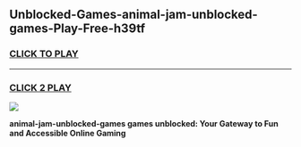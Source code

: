 
## Unblocked-Games-animal-jam-unblocked-games-Play-Free-h39tf
<h3>
<a href="https://premium76.site?title=animal-jam-unblocked-games&ref=17A">CLICK TO PLAY</a></h3>
<hr>

<h3>
<a href="https://premium76.site?title=animal-jam-unblocked-games&ref=17A">CLICK 2 PLAY</a>
  
</h3>

<a href="https://premium76.site?title=animal-jam-unblocked-games&ref=17A"><img src="https://clearcache.store/games.png"></a>


**animal-jam-unblocked-games games unblocked: Your Gateway to Fun and Accessible Online Gaming**
